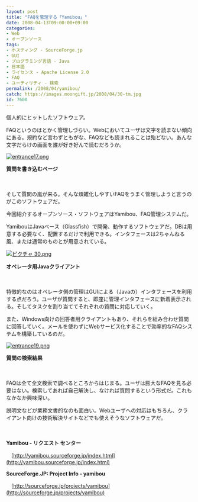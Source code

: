```yaml
---
layout: post
title: "FAQを管理する「Yamibou」"
date: 2008-04-13T09:00:00+09:00
categories:
- Web
- オープンソース
tags: 
- ホスティング - SourceForge.jp
- GUI
- プログラミング言語 - Java
- 日本語
- ライセンス - Apache License 2.0
- FAQ
- ユーティリティ - 検索
permalink: /2008/04/yamibou/
catch: https://images.moongift.jp/2008/04/30-tm.jpg
id: 7600
---
```

個人的にヒットしたソフトウェア。

  

FAQというのはとかく管理しづらい。Webにおいてユーザは文字を読まない傾向にある。規約など言わずともがな、FAQなども読まれることは殆どない。あんな文字だらけの画面を誰が好き好んで読むだろうか。

  

[![entrance17.png](https://images.moongift.jp/2008/04/entrance17-tm.jpg)](https://images.moongift.jp/2008/04/entrance17.jpg)  
  
**質問を書き込むページ**

  

　

  

そして質問の嵐が来る。そんな煩雑化しやすいFAQをうまく管理しようと言うのがこのソフトウェアだ。

  

今回紹介するオープンソース・ソフトウェアはYamibou、FAQ管理システムだ。

  
  
<!--more-->  

YamibouはJavaベース（Glassfish）で開発、動作するソフトウェアだ。DBは用意する必要なく、配置するだけで利用できる。インタフェースは2ちゃんねる風、または通常のものとが用意されている。

  

[![ピクチャ 30.png](https://images.moongift.jp/2008/04/30-tm.jpg)](https://images.moongift.jp/2008/04/30.jpg)  
  
**オペレータ用Javaクライアント**

  

　

  

特徴的なのはオペレータ側の管理はGUIによる（Javaの）インタフェースを利用する点だろう。ユーザが質問すると、即座に管理インタフェースに新着表示される。そしてタスクを割り当ててそれぞれの質問に対応していく。

  

また、Windows向けの回答者用クライアントもあり、それらを組み合わせ質問に回答していく。メールを使わずにWebサービス化することで効率的なFAQシステムを構築しているのだ。

  

[![entrance19.png](https://images.moongift.jp/2008/04/entrance19-tm.jpg)](https://images.moongift.jp/2008/04/entrance19.jpg)  
  
**質問の検索結果**

  

　

  

FAQは全て全文検索で調べるところからはじまる。ユーザは膨大なFAQを見る必要はない。検索してあれば自己解決し、なければ質問するという形式だ。これもなかなか興味深い。

  

説明文などが業務文書的なのも面白い。Webユーザへの対応はもちろん、クライアント向けの技術解決サイトなどでも使えそうなソフトウェアだ。

  

　

  

**Yamibou - リクエスト センター**  
  
　[http://yamibou.sourceforge.jp/index.html](http://yamibou.sourceforge.jp/index.html)

  

**SourceForge.JP: Project Info - yamibou**  
  
　[http://sourceforge.jp/projects/yamibou](http://sourceforge.jp/projects/yamibou)

  
